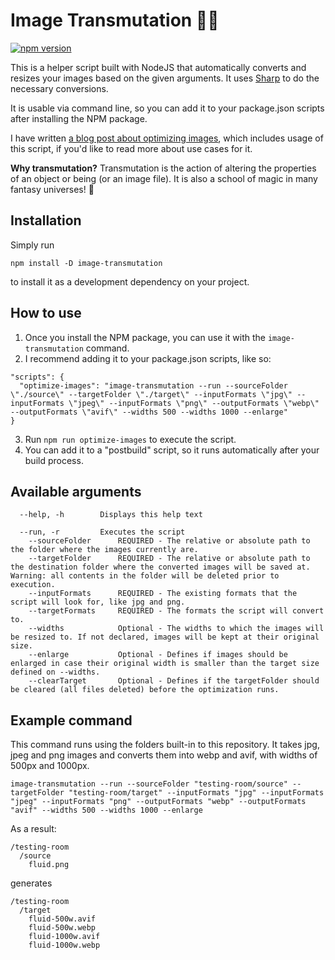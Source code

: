 # Image Transmutation 🧙💫

[![npm version](https://badge.fury.io/js/image-transmutation.svg)](//npmjs.com/package/image-transmutation)

This is a helper script built with NodeJS that automatically converts and resizes your images based on the given arguments. It uses [Sharp](https://github.com/lovell/sharp) to do the necessary conversions.

It is usable via command line, so you can add it to your package.json scripts after installing the NPM package.

I have written [a blog post about optimizing images](https://fantinel.dev/web-images-modern-formats/), which includes usage of this script, if you'd like to read more about use cases for it.

**Why transmutation?** Transmutation is the action of altering the properties of an object or being (or an image file). It is also a school of magic in many fantasy universes! 🎲

## Installation

Simply run 
```shell
npm install -D image-transmutation
```
to install it as a development dependency on your project.

## How to use

1. Once you install the NPM package, you can use it with the `image-transmutation` command.
2. I recommend adding it to your package.json scripts, like so:
```
"scripts": {
  "optimize-images": "image-transmutation --run --sourceFolder \"./source\" --targetFolder \"./target\" --inputFormats \"jpg\" --inputFormats \"jpeg\" --inputFormats \"png\" --outputFormats \"webp\" --outputFormats \"avif\" --widths 500 --widths 1000 --enlarge"
}
```
3. Run `npm run optimize-images` to execute the script.
4. You can add it to a "postbuild" script, so it runs automatically after your build process.

## Available arguments
```
  --help, -h        Displays this help text

  --run, -r         Executes the script
    --sourceFolder      REQUIRED - The relative or absolute path to the folder where the images currently are.
    --targetFolder      REQUIRED - The relative or absolute path to the destination folder where the converted images will be saved at. Warning: all contents in the folder will be deleted prior to execution.
    --inputFormats      REQUIRED - The existing formats that the script will look for, like jpg and png.
    --targetFormats     REQUIRED - The formats the script will convert to.
    --widths            Optional - The widths to which the images will be resized to. If not declared, images will be kept at their original size.
    --enlarge           Optional - Defines if images should be enlarged in case their original width is smaller than the target size defined on --widths.
    --clearTarget       Optional - Defines if the targetFolder should be cleared (all files deleted) before the optimization runs.
```

## Example command
This command runs using the folders built-in to this repository. It takes jpg, jpeg and png images and converts them into webp and avif, with widths of 500px and 1000px.

```
image-transmutation --run --sourceFolder "testing-room/source" --targetFolder "testing-room/target" --inputFormats "jpg" --inputFormats "jpeg" --inputFormats "png" --outputFormats "webp" --outputFormats "avif" --widths 500 --widths 1000 --enlarge
```

As a result:

```
/testing-room
  /source
    fluid.png
```

generates
```
/testing-room
  /target
    fluid-500w.avif
    fluid-500w.webp
    fluid-1000w.avif
    fluid-1000w.webp
```
